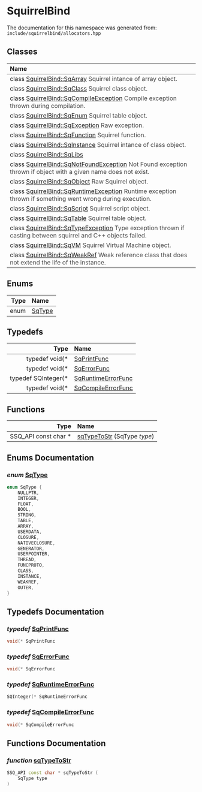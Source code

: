 SquirrelBind
===================================


The documentation for this namespace was generated from: `include/squirrelbind/allocators.hpp`



## Classes

| Name |
|:-----|
| class [SquirrelBind::SqArray](SquirrelBind_SqArray.html) <span style="opacity:0.8;">Squirrel intance of array object. </span> |
| class [SquirrelBind::SqClass](SquirrelBind_SqClass.html) <span style="opacity:0.8;">Squirrel class object. </span> |
| class [SquirrelBind::SqCompileException](SquirrelBind_SqCompileException.html) <span style="opacity:0.8;">Compile exception thrown during compilation. </span> |
| class [SquirrelBind::SqEnum](SquirrelBind_SqEnum.html) <span style="opacity:0.8;">Squirrel table object. </span> |
| class [SquirrelBind::SqException](SquirrelBind_SqException.html) <span style="opacity:0.8;">Raw exception. </span> |
| class [SquirrelBind::SqFunction](SquirrelBind_SqFunction.html) <span style="opacity:0.8;">Squirrel function. </span> |
| class [SquirrelBind::SqInstance](SquirrelBind_SqInstance.html) <span style="opacity:0.8;">Squirrel intance of class object. </span> |
| class [SquirrelBind::SqLibs](SquirrelBind_SqLibs.html) |
| class [SquirrelBind::SqNotFoundException](SquirrelBind_SqNotFoundException.html) <span style="opacity:0.8;">Not Found exception thrown if object with a given name does not exist. </span> |
| class [SquirrelBind::SqObject](SquirrelBind_SqObject.html) <span style="opacity:0.8;">Raw Squirrel object. </span> |
| class [SquirrelBind::SqRuntimeException](SquirrelBind_SqRuntimeException.html) <span style="opacity:0.8;">Runtime exception thrown if something went wrong during execution. </span> |
| class [SquirrelBind::SqScript](SquirrelBind_SqScript.html) <span style="opacity:0.8;">Squirrel script object. </span> |
| class [SquirrelBind::SqTable](SquirrelBind_SqTable.html) <span style="opacity:0.8;">Squirrel table object. </span> |
| class [SquirrelBind::SqTypeException](SquirrelBind_SqTypeException.html) <span style="opacity:0.8;">Type exception thrown if casting between squirrel and C++ objects failed. </span> |
| class [SquirrelBind::SqVM](SquirrelBind_SqVM.html) <span style="opacity:0.8;">Squirrel Virtual Machine object. </span> |
| class [SquirrelBind::SqWeakRef](SquirrelBind_SqWeakRef.html) <span style="opacity:0.8;">Weak reference class that does not extend the life of the instance. </span> |


## Enums

| Type | Name |
| -------: | :------- |
| enum | [SqType](#c430f06a) |


## Typedefs

| Type | Name |
| -------: | :------- |
| typedef void(* | [SqPrintFunc](#36998101) |
| typedef void(* | [SqErrorFunc](#8de85840) |
| typedef SQInteger(* | [SqRuntimeErrorFunc](#4d456308) |
| typedef void(* | [SqCompileErrorFunc](#356b6c86) |


## Functions

| Type | Name |
| -------: | :------- |
|  SSQ_API const char * | [sqTypeToStr](#693f5011) (SqType _type_)  |


## Enums Documentation

### _enum_ <a id="c430f06a" href="#c430f06a">SqType</a>

```cpp
enum SqType {
    NULLPTR,
    INTEGER,
    FLOAT,
    BOOL,
    STRING,
    TABLE,
    ARRAY,
    USERDATA,
    CLOSURE,
    NATIVECLOSURE,
    GENERATOR,
    USERPOINTER,
    THREAD,
    FUNCPROTO,
    CLASS,
    INSTANCE,
    WEAKREF,
    OUTER,
}
```





## Typedefs Documentation

### _typedef_ <a id="36998101" href="#36998101">SqPrintFunc</a>

```cpp
void(* SqPrintFunc
```



### _typedef_ <a id="8de85840" href="#8de85840">SqErrorFunc</a>

```cpp
void(* SqErrorFunc
```



### _typedef_ <a id="4d456308" href="#4d456308">SqRuntimeErrorFunc</a>

```cpp
SQInteger(* SqRuntimeErrorFunc
```



### _typedef_ <a id="356b6c86" href="#356b6c86">SqCompileErrorFunc</a>

```cpp
void(* SqCompileErrorFunc
```





## Functions Documentation

### _function_ <a id="693f5011" href="#693f5011">sqTypeToStr</a>

```cpp
SSQ_API const char * sqTypeToStr (
    SqType type
) 
```





